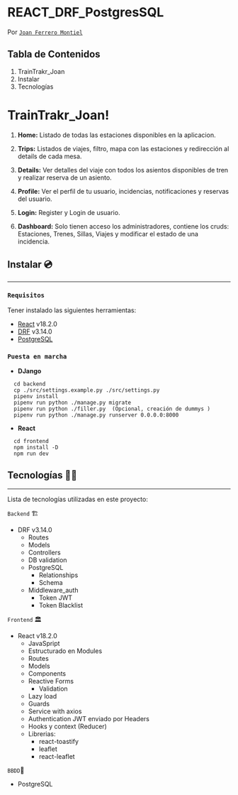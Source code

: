 # REACT_DRF_PostgresSQL

Por [`Joan Ferrero Montiel`](https://github.com/JoanFerrero)  

## Tabla de Contenidos

1. TrainTrakr_Joan
2. Instalar
3. Tecnologías

# TrainTrakr_Joan! 

1. **Home:**
   Listado de todas las estaciones disponibles en la aplicacion.

2. **Trips:**
   Listados de viajes, filtro, mapa con las estaciones y redirección al details de cada mesa.

3. **Details:**
   Ver detalles del viaje con todos los asientos disponibles de tren y realizar reserva de un asiento.

4. **Profile:**
      Ver el perfil de tu usuario, incidencias, notificaciones y reservas del usuario.

6. **Login:**
   Register y Login de usuario.

7. **Dashboard:**
   Solo tienen acceso los administradores, contiene los cruds: Estaciones, Trenes, Sillas, Viajes y modificar el estado de una incidencia.

## Instalar 💿

---

### `Requisitos`

Tener instalado las siguientes herramientas:

- [React](https://es.react.dev/) v18.2.0
- [DRF](https://www.djangoproject.com/) v3.14.0
- [PostgreSQL](https://www.postgresql.org/)

### `Puesta en marcha`

  - **DJango**
  ```
    cd backend
    cp ./src/settings.example.py ./src/settings.py
    pipenv install
    pipenv run python ./manage.py migrate
    pipenv run python ./filler.py  (Opcional, creación de dummys )
    pipenv run python ./manage.py runserver 0.0.0.0:8000
  ```
   - **React**
  ```
    cd frontend
    npm install -D
    npm run dev
  ```

## Tecnologías 👨‍💻

---

Lista de tecnologías utilizadas en este proyecto:

`Backend` 🏗️

- DRF v3.14.0
  - Routes
  - Models
  - Controllers
  - DB validation
  - PostgreSQL
     - Relationships
     - Schema
  - Middleware_auth
     - Token JWT
     - Token Blacklist

`Frontend` 🏛️

- React v18.2.0
  - JavaSpript
  - Estructurado en Modules
  - Routes
  - Models
  - Components
  - Reactive Forms
     - Validation
  - Lazy load
  - Guards
  - Service with axios
  - Authentication JWT enviado por Headers
  - Hooks y context (Reducer)
  - Librerias:
    - react-toastify
    - leaflet
    - react-leaflet

`BBDD`💾

- PostgreSQL

